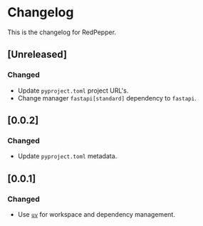 # Changelog

This is the changelog for RedPepper.

## [Unreleased]

### Changed

- Update `pyproject.toml` project URL's.
- Change manager `fastapi[standard]` dependency to `fastapi`.

## [0.0.2]

### Changed

- Update `pyproject.toml` metadata.

## [0.0.1]

### Changed

- Use [`uv`](https://docs.astral.sh/uv) for workspace and dependency management.

